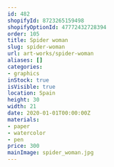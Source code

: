 ```yaml
---
id: 482
shopifyId: 8723265159498
shopifyOptionId: 47772432728394
order: 105
title: Spider woman
slug: spider-woman
url: art-works/spider-woman
aliases: []
categories:
- graphics
inStock: true
isVisible: true
location: Spain
height: 30
width: 21
date: 2020-01-01T00:00:00Z
materials:
- paper
- watercolor
- pen
price: 300
mainImage: spider_woman.jpg
---
```

